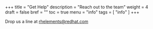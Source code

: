 +++
title = "Get Help"
description = "Reach out to the team"
weight = 4
draft = false
bref = ""
toc = true
menu = "info"
tags = [ "info" ]
+++


Drop us a line at [rhelements@redhat.com](mailto:rhelements@redhat.com)

